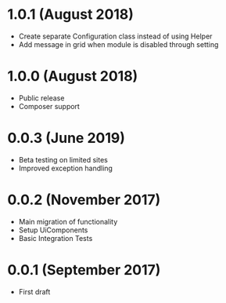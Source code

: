 # 1.0.1 (August 2018)
- Create separate Configuration class instead of using Helper
- Add message in grid when module is disabled through setting

# 1.0.0 (August 2018)
- Public release
- Composer support

# 0.0.3 (June 2019)
- Beta testing on limited sites
- Improved exception handling

# 0.0.2 (November 2017)
- Main migration of functionality
- Setup UiComponents
- Basic Integration Tests

# 0.0.1 (September 2017)
- First draft
